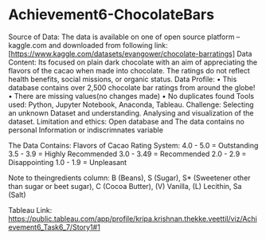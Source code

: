 # Achievement6-ChocolateBars
Source of Data: The data is available on one of open source platform – kaggle.com and downloaded from following link: [https://www.kaggle.com/datasets/evangower/chocolate-barratings]
Data Content: Its focused on plain dark chocolate with an aim of appreciating the flavors of the cacao when made into chocolate. The ratings do not reflect health benefits, social missions, or organic status.
Data Profile: 
• This database contains over 2,500 chocolate bar ratings from around the globe! 
• There are missing values(no changes made) 
• No duplicates found 
Tools used: Python, Jupyter Notebook, Anaconda, Tableau.
Challenge: Selecting an unknown Dataset and understanding. Analysing and visualization of the dataset. 
Limitation and ethics: Open database and The data contains no personal Information or indiscrimnates variable

The Data Contains: 
Flavors of Cacao Rating System:
4.0 - 5.0 = Outstanding
3.5 - 3.9 = Highly Recommended
3.0 - 3.49 = Recommended
2.0 - 2.9 = Disappointing
1.0 - 1.9 = Unpleasant

Note to theingredients column:
B (Beans), S (Sugar), S* (Sweetener other than sugar or beet sugar), C (Cocoa Butter), (V) Vanilla, (L) Lecithin, Sa (Salt)

Tableau Link: https://public.tableau.com/app/profile/kripa.krishnan.thekke.veettil/viz/Achievement6_Task6_7/Story1#1 
